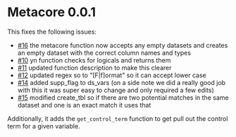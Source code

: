 # Metacore 0.0.1

This fixes the following issues:

- [#16](https://github.com/atorus-research/metacore/issues/16) the metacore function now accepts any empty datasets and creates an empty dataset with the correct column names and types
- [#10](https://github.com/atorus-research/metacore/issues/10) yn function checks for logicals and returns them
- [#11](https://github.com/atorus-research/metacore/issues/11) updated function description to make this clearer
- [#12](https://github.com/atorus-research/metacore/issues/12) updated regex so to "[F|f]ormat" so it can accept lower case
- [#14](https://github.com/atorus-research/metacore/issues/14) added supp_flag to ds_vars (on a side note we did a really good job with this it was super easy to change and only required a few edits)
- [#15](https://github.com/atorus-research/metacore/issues/15) modified create_tbl so if there are two potential matches in the same dataset and one is an exact match it uses that

Additionally, it adds the `get_control_term` function to get pull out the control term for a given variable. 
